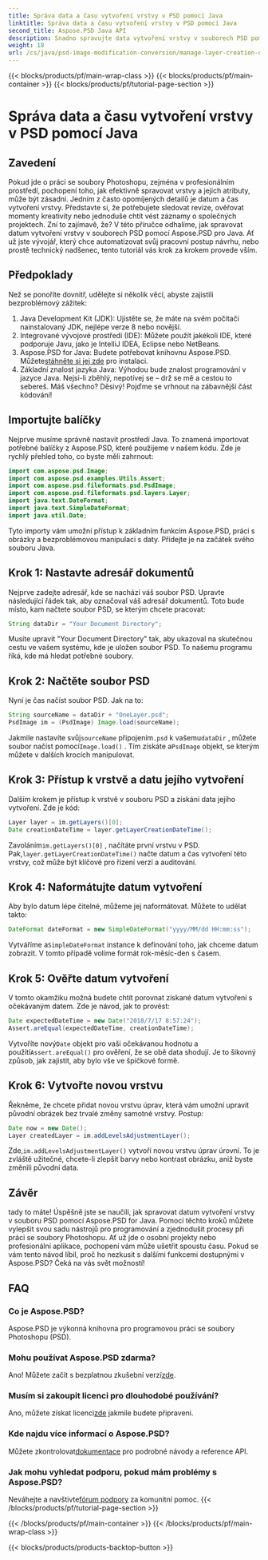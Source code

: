 ```yaml
---
title: Správa data a času vytvoření vrstvy v PSD pomocí Java
linktitle: Správa data a času vytvoření vrstvy v PSD pomocí Java
second_title: Aspose.PSD Java API
description: Snadno spravujte data vytvoření vrstvy v souborech PSD pomocí Java. Tato příručka vás provede používáním Aspose.PSD pro bezproblémovou manipulaci s obrázky a správu vrstev.
weight: 18
url: /cs/java/psd-image-modification-conversion/manage-layer-creation-datetime-psd/
---
```


{{< blocks/products/pf/main-wrap-class >}}
{{< blocks/products/pf/main-container >}}
{{< blocks/products/pf/tutorial-page-section >}}

# Správa data a času vytvoření vrstvy v PSD pomocí Java

## Zavedení
Pokud jde o práci se soubory Photoshopu, zejména v profesionálním prostředí, pochopení toho, jak efektivně spravovat vrstvy a jejich atributy, může být zásadní. Jedním z často opomíjených detailů je datum a čas vytvoření vrstvy. Představte si, že potřebujete sledovat revize, ověřovat momenty kreativity nebo jednoduše chtít vést záznamy o společných projektech. Zní to zajímavě, že? V této příručce odhalíme, jak spravovat datum vytvoření vrstvy v souborech PSD pomocí Aspose.PSD pro Java. Ať už jste vývojář, který chce automatizovat svůj pracovní postup návrhu, nebo prostě technický nadšenec, tento tutoriál vás krok za krokem provede vším.
## Předpoklady
Než se ponoříte dovnitř, udělejte si několik věcí, abyste zajistili bezproblémový zážitek:
1. Java Development Kit (JDK): Ujistěte se, že máte na svém počítači nainstalovaný JDK, nejlépe verze 8 nebo novější.
2. Integrované vývojové prostředí (IDE): Můžete použít jakékoli IDE, které podporuje Javu, jako je IntelliJ IDEA, Eclipse nebo NetBeans.
3.  Aspose.PSD for Java: Budete potřebovat knihovnu Aspose.PSD. Můžete[stáhněte si jej zde](https://releases.aspose.com/psd/java/) pro instalaci.
4. Základní znalost jazyka Java: Výhodou bude znalost programování v jazyce Java. Nejsi-li zběhlý, nepotívej se – drž se mě a cestou to sebereš.
Máš všechno? Děsivý! Pojďme se vrhnout na zábavnější část kódování!
## Importujte balíčky
Nejprve musíme správně nastavit prostředí Java. To znamená importovat potřebné balíčky z Aspose.PSD, které použijeme v našem kódu. Zde je rychlý přehled toho, co byste měli zahrnout:
```java
import com.aspose.psd.Image;
import com.aspose.psd.examples.Utils.Assert;
import com.aspose.psd.fileformats.psd.PsdImage;
import com.aspose.psd.fileformats.psd.layers.Layer;
import java.text.DateFormat;
import java.text.SimpleDateFormat;
import java.util.Date;
```
Tyto importy vám umožní přístup k základním funkcím Aspose.PSD, práci s obrázky a bezproblémovou manipulaci s daty. Přidejte je na začátek svého souboru Java.
## Krok 1: Nastavte adresář dokumentů
Nejprve zadejte adresář, kde se nachází váš soubor PSD. Upravte následující řádek tak, aby označoval váš adresář dokumentů. Toto bude místo, kam načtete soubor PSD, se kterým chcete pracovat:
```java
String dataDir = "Your Document Directory";
```

Musíte upravit "Your Document Directory" tak, aby ukazoval na skutečnou cestu ve vašem systému, kde je uložen soubor PSD. To našemu programu říká, kde má hledat potřebné soubory.
## Krok 2: Načtěte soubor PSD
Nyní je čas načíst soubor PSD. Jak na to:
```java
String sourceName = dataDir + "OneLayer.psd";
PsdImage im = (PsdImage) Image.load(sourceName);
```

 Jakmile nastavíte svůj`sourceName` připojením`.psd` k vašemu`dataDir` , můžete soubor načíst pomocí`Image.load()` . Tím získáte a`PsdImage` objekt, se kterým můžete v dalších krocích manipulovat.
## Krok 3: Přístup k vrstvě a datu jejího vytvoření
Dalším krokem je přístup k vrstvě v souboru PSD a získání data jejího vytvoření. Zde je kód:
```java
Layer layer = im.getLayers()[0];
Date creationDateTime = layer.getLayerCreationDateTime();
```

 Zavoláním`im.getLayers()[0]` , načítáte první vrstvu v PSD. Pak,`layer.getLayerCreationDateTime()` načte datum a čas vytvoření této vrstvy, což může být klíčové pro řízení verzí a auditování.
## Krok 4: Naformátujte datum vytvoření
Aby bylo datum lépe čitelné, můžeme jej naformátovat. Můžete to udělat takto:
```java
DateFormat dateFormat = new SimpleDateFormat("yyyy/MM/dd HH:mm:ss");
```

 Vytváříme a`SimpleDateFormat` instance k definování toho, jak chceme datum zobrazit. V tomto případě volíme formát rok-měsíc-den s časem.
## Krok 5: Ověřte datum vytvoření
V tomto okamžiku možná budete chtít porovnat získané datum vytvoření s očekávaným datem. Zde je návod, jak to provést:
```java
Date expectedDateTime = new Date("2018/7/17 8:57:24");
Assert.areEqual(expectedDateTime, creationDateTime);
```

 Vytvoříte nový`Date` objekt pro vaši očekávanou hodnotu a použití`Assert.areEqual()` pro ověření, že se obě data shodují. Je to šikovný způsob, jak zajistit, aby bylo vše ve špičkové formě.
## Krok 6: Vytvořte novou vrstvu
Řekněme, že chcete přidat novou vrstvu úprav, která vám umožní upravit původní obrázek bez trvalé změny samotné vrstvy. Postup:
```java
Date now = new Date();
Layer createdLayer = im.addLevelsAdjustmentLayer();
```

 Zde,`im.addLevelsAdjustmentLayer()` vytvoří novou vrstvu úprav úrovní. To je zvláště užitečné, chcete-li zlepšit barvy nebo kontrast obrázku, aniž byste změnili původní data.
## Závěr
tady to máte! Úspěšně jste se naučili, jak spravovat datum vytvoření vrstvy v souboru PSD pomocí Aspose.PSD for Java. Pomocí těchto kroků můžete vylepšit svou sadu nástrojů pro programování a zjednodušit procesy při práci se soubory Photoshopu. Ať už jde o osobní projekty nebo profesionální aplikace, pochopení vám může ušetřit spoustu času.
Pokud se vám tento návod líbil, proč ho nezkusit s dalšími funkcemi dostupnými v Aspose.PSD? Čeká na vás svět možností!
## FAQ
### Co je Aspose.PSD?  
Aspose.PSD je výkonná knihovna pro programovou práci se soubory Photoshopu (PSD).
### Mohu používat Aspose.PSD zdarma?  
 Ano! Můžete začít s bezplatnou zkušební verzí[zde](https://releases.aspose.com/).
### Musím si zakoupit licenci pro dlouhodobé používání?  
 Ano, můžete získat licenci[zde](https://purchase.aspose.com/buy) jakmile budete připraveni.
### Kde najdu více informací o Aspose.PSD?  
 Můžete zkontrolovat[dokumentace](https://reference.aspose.com/psd/java/) pro podrobné návody a reference API.
### Jak mohu vyhledat podporu, pokud mám problémy s Aspose.PSD?  
 Neváhejte a navštivte[fórum podpory](https://forum.aspose.com/c/psd/34) za komunitní pomoc.
{{< /blocks/products/pf/tutorial-page-section >}}

{{< /blocks/products/pf/main-container >}}
{{< /blocks/products/pf/main-wrap-class >}}

{{< blocks/products/products-backtop-button >}}
